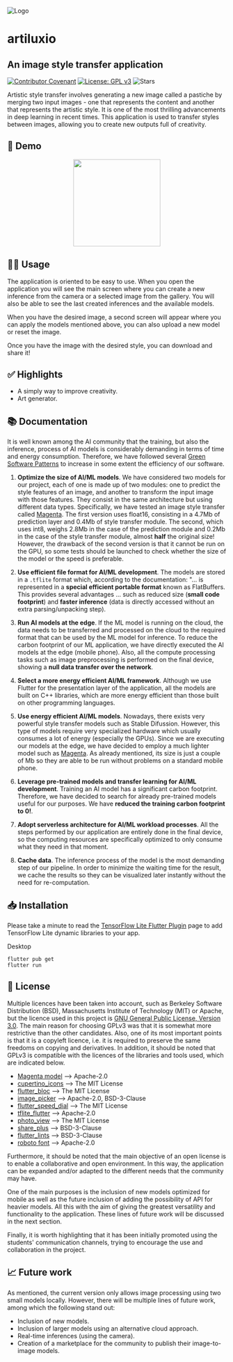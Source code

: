 ![Logo](https://user-images.githubusercontent.com/53833717/221363833-8f73ec79-bfe4-4144-961f-e2a950a24254.png)
# **artiluxio**
## An image style transfer application
[![Contributor Covenant](https://img.shields.io/badge/Contributor%20Covenant-2.1-4baaaa.svg)](code_of_conduct.md)
[![License: GPL v3](https://img.shields.io/badge/License-GPLv3-blue.svg)](https://www.gnu.org/licenses/gpl-3.0)
![Stars](https://img.shields.io/github/stars/pguijas/artiluxio?color=green&label=Stars)

Artistic style transfer involves generating a new image called a pastiche by merging two input images - one that represents the content and another that represents the artistic style. It is one of the most thrilling advancements in deep learning in recent times. This application is used to transfer styles between images, allowing you to create new outputs full of creativity.

## 🤖 Demo

<p align="center">
 <img src="demo.gif" width='200'/>
</p>

## 🫳🏼 Usage

The application is oriented to be easy to use.
When you open the application you will see the main screen where you can create a new inference from the camera or a selected image from the gallery.
You will also be able to see the last created inferences and the available models.

When you have the desired image, a second screen will appear where you can apply the models mentioned above, you can also upload a new model or reset the image.

Once you have the image with the desired style, you can download and share it! 

## ✅ Highlights

- A simply way to improve creativity.
- Art generator.

## 📚 Documentation

It is well known among the AI community that the training, but also the inference, process of AI models is considerably demanding in terms of time and energy consumption. Therefore, we have followed several [Green Software Patterns](https://patterns.greensoftware.foundation/) to increase in some extent the efficiency of our software.

1. **Optimize the size of AI/ML models**. We have considered two models for our project, each of one is made up of two modules: one to predict the style features of an image, and another to transform the input image with those features. They consist in the same architecture but using different data types. Specifically, we have tested an image style transfer called [Magenta](https://tfhub.dev/google/magenta/arbitrary-image-stylization-v1-256/2). The first version uses float16, consisting in a 4.7Mb of prediction layer and 0.4Mb of style transfer module. The second, which uses int8, weighs 2.8Mb in the case of the prediction module and 0.2Mb in the case of the style transfer module, almost **half** the original size! However, the drawback of the second version is that it cannot be run on the GPU, so some tests should be launched to check whether the size of the model or the speed is preferable.

2. **Use efficient file format for AI/ML development**. The models are stored in a `.tflite` format which, according to the documentation: "... is represented in a **special efficient portable format** known as FlatBuffers. This provides several advantages ... such as reduced size (**small code footprint**) and **faster inference** (data is directly accessed without an extra parsing/unpacking step).

3. **Run AI models at the edge**. If the ML model is running on the cloud, the data needs to be transferred and processed on the cloud to the required format that can be used by the ML model for inference. To reduce the carbon footprint of our ML application, we have directly executed the AI models at the edge (mobile phone). Also, all the compute processing tasks such as image preprocessing is performed on the final device, showing a **null data transfer over the network**.

4. **Select a more energy efficient AI/ML framework**. Although we use Flutter for the presentation layer of the application, all the models are built on C++ libraries, which are more energy efficient than those built on other programming languages.

5. **Use energy efficient AI/ML models**. Nowadays, there exists very powerful style transfer models such as Stable Difussion. However, this type of models require very specialized hardware which usually consumes a lot of energy (especially the GPUs). Since we are executing our models at the edge, we have decided to employ a much lighter model such as  [Magenta](https://tfhub.dev/google/magenta/arbitrary-image-stylization-v1-256/2). As already mentioned, its size is just a couple of Mb so they are able to be run without problems on a standard mobile phone.

6. **Leverage pre-trained models and transfer learning for AI/ML development**. Training an AI model has a significant carbon footprint. Therefore, we have decided to search for already pre-trained models useful for our purposes. We have **reduced the training carbon footprint to 0!**.

7. **Adopt serverless architecture for AI/ML workload processes**. All the steps performed by our application are entirely done in the final device, so the computing resources are specifically optimized to only consume what they need in that moment.

8. **Cache data**. The inference process of the model is the most demanding step of our pipeline. In order to minimize the waiting time for the result, we cache the results so they can be visualized later instantly without the need for re-computation.

## 📥 Installation

Please take a minute to read the [TensorFlow Lite Flutter Plugin](https://pub.dev/packages/tflite_flutter) page to add TensorFlow Lite dynamic libraries to your app.

Desktop
```
flutter pub get
flutter run
```

## 📜 License

Multiple licences have been taken into account, such as Berkeley Software Distribution (BSD), Massachusetts Institute of Technology (MIT) or Apache, but the licence used in this project is [GNU General Public License, Version 3.0](https://www.gnu.org/licenses/gpl-3.0.en.html). The main reason for choosing GPLv3 was that it is somewhat more restrictive than the other candidates. Also, one of its most important points is that it is a copyleft licence,
i.e. it is required to preserve the same freedoms on copying and derivatives. In addition, it should be noted that GPLv3 is compatible with the licences of the libraries and tools used, which are indicated below.

- [Magenta model](https://github.com/magenta/magenta) --> Apache-2.0
- [cupertino_icons](https://pub.dev/packages/cupertino_icons/license) --> The MIT License
- [flutter_bloc](https://pub.dev/packages/flutter_bloc) --> The MIT License
- [image_picker](https://pub.dev/packages/image_picker/license) --> Apache-2.0, BSD-3-Clause
- [flutter_speed_dial](https://pub.dev/packages/flutter_speed_dial) --> The MIT License
- [tflite_flutter](https://pub.dev/packages/tflite_flutter) --> Apache-2.0
- [photo_view](https://pub.dev/packages/photo_view) --> The MIT License
- [share_plus](https://pub.dev/packages/share_plus/license) --> BSD-3-Clause
- [flutter_lints](https://pub.dev/packages/flutter_lints) --> BSD-3-Clause
- [roboto font](https://github.com/googlefonts/roboto) --> Apache-2.0

Furthermore, it should be noted that the main objective of an open license is to enable a collaborative and open environment. In this way, the application can be expanded and/or adapted to the different needs that the community may have.

One of the main purposes is the inclusion of new models optimized for mobile as well as the future inclusion of adding the possibility of API for heavier models. All this with the aim of giving the greatest versatility and functionality to the application.  These lines of future work will be discussed in the next section.

Finally, it is worth highlighting that it has been initially promoted using the students' communication channels, trying to encourage the use and collaboration in the project.

## 📈 Future work

As mentioned, the current version only allows image processing using two small models locally. However, there will be multiple lines of future work, among which the following stand out:

- Inclusion of new models.
- Inclusion of larger models using an alternative cloud approach.
- Real-time inferences (using the camera).
- Creation of a marketplace for the community to publish their image-to-image models.
